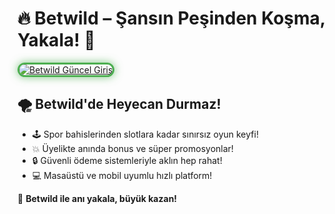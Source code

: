 <h1>🔥 Betwild – Şansın Peşinden Koşma, Yakala! 🐾</h1>

<a href="https://cutt.ly/BetwildLink" title="Betwild Giriş">
  <img src="https://i.ibb.co/BtMhhf6/g-venligiris.jpg" alt="Betwild Güncel Giriş" style="max-width: 100%; border: 3px solid #4caf50; border-radius: 14px; box-shadow: 0px 0px 14px rgba(76, 175, 80, 0.7);">
</a>

<h2>🌪️ Betwild'de Heyecan Durmaz!</h2>
<ul>
  <li>🕹️ Spor bahislerinden slotlara kadar sınırsız oyun keyfi!</li>
  <li>💥 Üyelikte anında bonus ve süper promosyonlar!</li>
  <li>🔒 Güvenli ödeme sistemleriyle aklın hep rahat!</li>
  <li>💻 Masaüstü ve mobil uyumlu hızlı platform!</li>
</ul>

<p>🎯 <strong>Betwild ile anı yakala, büyük kazan!</strong></p>

<meta name="description" content="Betwild giriş adresiyle hızlı ve güvenli bahis dünyasına katıl. Bonuslar ve kazanç fırsatları seni bekliyor!">
